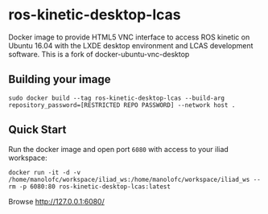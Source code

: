 ros-kinetic-desktop-lcas
=========================

Docker image to provide HTML5 VNC interface to access ROS kinetic on Ubuntu 16.04 with the LXDE desktop environment and LCAS development software.
This is a fork of docker-ubuntu-vnc-desktop

Building your image
-------------------------

```
sudo docker build --tag ros-kinetic-desktop-lcas --build-arg repository_password=[RESTRICTED REPO PASSWORD] --network host .
```


Quick Start
-------------------------

Run the docker image and open port `6080` with access to your iliad workspace:

```
docker run -it -d -v /home/manolofc/workspace/iliad_ws:/home/manolofc/workspace/iliad_ws --rm -p 6080:80 ros-kinetic-desktop-lcas:latest
```

Browse http://127.0.0.1:6080/

